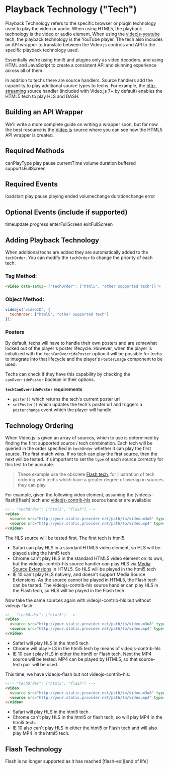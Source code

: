 # Playback Technology ("Tech")

Playback Technology refers to the specific browser or plugin technology used to play the video or audio. When using HTML5, the playback technology is the video or audio element. When using the [videojs-youtube][youtube] tech, the playback technology is the YouTube player. The tech also includes an API wrapper to translate between the Video.js controls and API to the specific playback technology used.

Essentially we're using html5 and plugins only as video decoders, and using HTML and JavaScript to create a consistent API and skinning experience across all of them.

In addition to techs there are source handlers. Source handlers add the capability to play additional source types to techs. For example, the [http-streaming][http-streaming] source handler (included with Video.js 7+ by default) enables the HTML5 tech to play HLS and DASH.

## Building an API Wrapper

We'll write a more complete guide on writing a wrapper soon, but for now the best resource is the [Video.js](https://github.com/videojs/video.js/tree/master/src/js/tech) source where you can see how the HTML5 API wrapper is created.

## Required Methods

canPlayType
play
pause
currentTime
volume
duration
buffered
supportsFullScreen

## Required Events

loadstart
play
pause
playing
ended
volumechange
durationchange
error

## Optional Events (include if supported)

timeupdate
progress
enterFullScreen
exitFullScreen

## Adding Playback Technology

When additional techs are added they are automatically added to the `techOrder`. You can modify the `techOrder` to change the priority of each tech.

### Tag Method:

```html
<video data-setup='{"techOrder": ["html5", "other supported tech"]}'>
```

### Object Method:

```js
videojs("videoID", {
  techOrder: ["html5", "other supported tech"]
});
```

### Posters

By default, techs will have to handle their own posters and are somewhat locked out of the player's poster lifecycle. 
However, when the player is initialized with the `techCanOverridePoster` option 
it will be possible for techs to integrate into that lifecycle  and the player's `PosterImage` component to be used.

Techs can check if they have this capability by checking the `canOverridePoster` boolean in their options. 

**`techCanOverridePoster` requirements**

* `poster()` which returns the tech's current poster url
* `setPoster()` which updates the tech's poster url and triggers a `posterchange` event
  which the player will handle

## Technology Ordering

When Video.js is given an array of sources, which to use is determined by finding the first supported source / tech combination. Each tech will be queried in the order specified in `techOrder` whether it can play the first source. The first match wins. If no tech can play the first source, then the next will be tested. It's important to set the `type` of each source correctly for this test to be accurate.

> These example use the obsolete [Flash tech][flash-eol], for illustration of tech ordering with techs which have a greater degree of overlap in sources they can play

For example, given the following video element, assuming the [videojs-flash][flash] tech and [videojs-contrib-hls][hls] source handler are available:

```html
<!-- "techOrder": ["html5", "flash"] -->
<video
  <source src="http://your.static.provider.net/path/to/video.m3u8" type="application/x-mpegURL">
  <source src="http://your.static.provider.net/path/to/video.mp4" type="video/mp4">
</video>
```

The HLS source will be tested first. The first tech is html5.

* Safari can play HLS in a standard HTML5 video element, so HLS will be played using the html5 tech
* Chrome can't play HLS in the standard HTML5 video element on its own, but the videojs-contrib-hls source handler _can_ play HLS via [Media Source Extensions][mse] in HTML5. So HLS will be played in the html5 tech
* IE 10 can't play HLS natively, and doesn't support Media Source Extensions. As the source cannot be played in HTML5, the Flash tech can be tested. The videojs-contrib-hls source handler can play HLS in the Flash tech, so HLS will be played in the Flash tech.

Now take the same sources again with videojs-contrib-hls but without videojs-flash:

```html
<!-- "techOrder": ["html5"] -->
<video
  <source src="http://your.static.provider.net/path/to/video.m3u8" type="application/x-mpegURL">
  <source src="http://your.static.provider.net/path/to/video.mp4" type="video/mp4">
</video>
```

* Safari will play HLS in the html5 tech
* Chrome will play HLS in the html5 tech by means of videojs-contrib-hls
* IE 10 can't play HLS in either the html5 or Flash tech. Next the MP4 source will be tested. MP4 can be played by HTML5, so that source-tech pair will be used.

This time, we have videojs-flash but not videojs-contrib-hls:

```html
<!-- "techOrder": ["html5", "flash"] -->
<video
  <source src="http://your.static.provider.net/path/to/video.m3u8" type="application/x-mpegURL">
  <source src="http://your.static.provider.net/path/to/video.mp4" type="video/mp4">
</video>
```

* Safari will play HLS in the html5 tech
* Chrome can't play HLS in the html5 or flash tech, so will play MP4 in the html5 tech.
* IE 10 also can't play HLS in either the html5 or Flash tech and will also play MP4 in the html5 tech.

## Flash Technology

Flash is no longer supported as it has reached [flash-eol][end of life]

[flash-eol]: https://www.adobe.com/products/flashplayer/end-of-life.html

[hls]: https://github.com/videojs/videojs-contrib-hls

[http-streaming]: https://github.com/videojs/http-streaming

[mse]: https://en.wikipedia.org/wiki/Media_Source_Extensions

[youtube]: https://github.com/videojs/videojs-youtube
